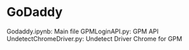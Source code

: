 # GoDaddy

Godaddy.ipynb: Main file
GPMLoginAPI.py: GPM API
UndetectChromeDriver.py: Undetect Driver Chrome for GPM

